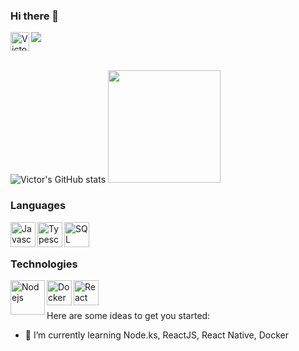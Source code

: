 ### Hi there 👋
<a href="https://www.linkedin.com/in/victor-brito-6a47a5106/">
  <img align="left" alt="Victor's LinkedIN" width="30px" src="https://raw.githubusercontent.com/peterthehan/peterthehan/master/assets/linkedin.svg" />
</a>

![](https://visitor-badge.glitch.me/badge?page_id=sousa-v)

<br/>

![Victor's GitHub stats](https://github-readme-stats.vercel.app/api?username=sousa-v&show_icons=true&theme=merko)
<img height="180em" src="https://github-readme-stats-eight-theta.vercel.app/api/top-langs/?username=sousa-v&theme=merko&layout=compact&exclude_lang=java+r" />

<!--### Languages and Tools: -->


### Languages
<img align="left" alt="Javascript" width="40px" src="https://img.icons8.com/color/48/000000/javascript--v1.png"/>
<img align="left" alt="Typescript" width="40px" src="https://img.icons8.com/color/48/000000/typescript.png"/>
<img align="left" alt="SQL" width="40px" src="https://img.icons8.com/color/50/000000/sql.png"/>

<br/><br/>

### Technologies


<!--![Kubernetes](https://img.shields.io/badge/-Kubernetes-000?&logo=Kubernetes) -->
<img align="left" alt="Nodejs" width="55px" src="https://img.icons8.com/color/48/000000/nodejs.png"/>
<img align="left" alt="Docker" width="40px" src="https://img.icons8.com/color/48/000000/docker.png"/>
<img align="left" alt="React" width="40px" src="https://img.icons8.com/color/50/000000/react-native.png"/>


<br/><br/>

Here are some ideas to get you started:

<!--- 🔭 I’m currently working on ... -->
- 🌱 I’m currently learning Node.ks, ReactJS, React Native, Docker
<!--- 👯 I’m looking to collaborate on ...
- 🤔 I’m looking for help with ...
- 💬 Ask me about ...
- 📫 How to reach me: ...
- 😄 Pronouns: ...
- ⚡ Fun fact: ...
-->
